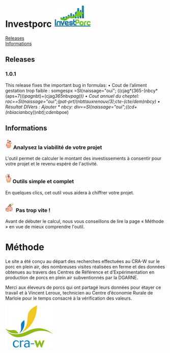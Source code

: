 # Investporc <img src="img/investporc-logo.png" class="img-rounded" alt="InvestPorc" style="width:120px; height:70px; border:none;">

[Releases](#releases)  
[Informations](#informations)  

## Releases
### 1.0.1 
This release fixes the important bug in formulas:
•	Cout de l’aliment gestation trop faible : somgespx =SI(naissage="oui"; ((cjag*(365-(nbcy*(aps+7)))*pag*nbt)+(cjag*365*nbv*pag)))
•	Cout annuel du cheptel: rac==SI(naissage="oui";(pat-prt)*(nbt*tauxrenouv/3);cte-(cte/dem)*nbcy)
•	Résultat DIVers : Ajouter * nbcy: div==SI(naissage="oui";((cd+(nbia*cia*nbcy))*nbt);cde*nbpoe)


## Informations
### <img src="img/cochoncoul02.png" alt=""> Analysez la viabilité de votre projet
L'outil permet de calculer le montant des investissements à consentir pour votre projet et le revenu espéré de l'activité.

### <img src="img/cochon-prof-coul02.png" alt=""> Outils simple et complet
En quelques clics, cet outil vous aidera à chiffrer votre projet.

### <img src="img/cochon-tirelirecoul02.png" alt=""> Pas trop vite !
Avant de débuter le calcul, nous vous conseillons de lire la page « Méthode » en vue de mieux comprendre l'outil.


# Méthode
Le site a été conçu au départ des recherches effectuées au CRA-W sur le porc en plein air, des nombreuses visites réalisées en ferme et des données obtenues au travers des Centres de Référence et d’Expérimentation en production de porcs en plein air subventionnés par la DGARNE.

Merci aux éleveurs de porcs qui ont partagé leurs données pour étayer ce travail et à Vincent Leroux, technicien au Centre d’économie Rurale de Marloie pour le temps consacré à la vérification des valeurs.

<img src="img/CRA-W_LOGO_RVB.png" class="img-rounded" alt="CRA-W" style="border:none;">
